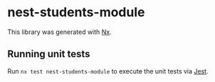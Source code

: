# nest-students-module

This library was generated with [Nx](https://nx.dev).

## Running unit tests

Run `nx test nest-students-module` to execute the unit tests via [Jest](https://jestjs.io).
